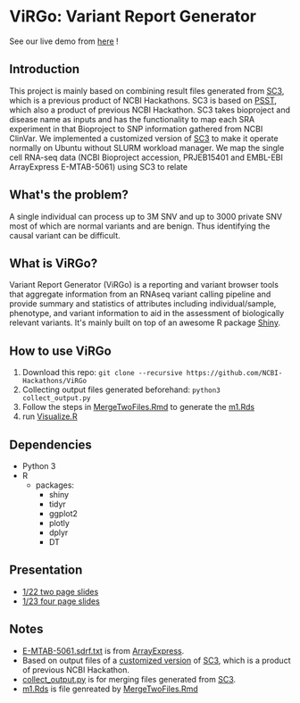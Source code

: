 # ViRGo: Variant Report Generator 

See our live demo from [here](https://hsiaoyi0504.shinyapps.io/virgo/) !

## Introduction   
This project is mainly based on combining result files generated from [SC3](https://github.com/NCBI-Hackathons/SC3), which is a previous product of NCBI Hackathons. SC3 is based on [PSST](https://github.com/NCBI-Hackathons/PSST), which also a product of previous NCBI Hackathon. SC3 takes bioproject and disease name as inputs and has the functionality to map each SRA experiment in that Bioproject to SNP information gathered from NCBI ClinVar. We implemented a customized version of  [SC3](https://github.com/hsiaoyi0504/SC3) to make it operate normally on Ubuntu without SLURM workload manager. We map the single cell RNA-seq data (NCBI  Bioproject accession, PRJEB15401 and EMBL-EBI ArrayExpress E-MTAB-5061) using SC3 to relate   
  
## What's the problem?
A single individual can process up to 3M SNV and up to 3000 private SNV most of which are normal variants and are benign.   Thus identifying the causal variant can be difficult.
  
## What is ViRGo?
Variant Report Generator (ViRGo) is a reporting and variant browser tools that aggregate information from an RNAseq variant calling pipeline and provide summary and statistics of attributes including individual/sample, phenotype, and variant information to aid in the assessment of biologically relevant variants. It's mainly built on top of an awesome R package [Shiny](https://shiny.rstudio.com/).
  
## How to use ViRGo
1. Download this repo: `git clone --recursive https://github.com/NCBI-Hackathons/ViRGo`
2. Collecting output files generated beforehand: `python3 collect_output.py`
3. Follow the steps in [MergeTwoFiles.Rmd](MergeTwoFiles.Rmd) to generate the [m1.Rds](m1.Rds)
4. run [Visualize.R](Visualize.R)  

## Dependencies
* Python 3
* R
  * packages:
    * shiny
    * tidyr
    * ggplot2
    * plotly
    * dplyr
    * DT
## Presentation
* [1/22 two page slides](./presentation/Presentation_012218.pptx)
* [1/23 four page slides](https://docs.google.com/presentation/d/1YjBH5frG3v0PLQ3x3KwyDh3pNva85L7tBzYqLTyb7h0/edit#slide=id.p)
  
## Notes
* [E-MTAB-5061.sdrf.txt](E-MTAB-5061.sdrf.txt) is from [ArrayExpress](https://www.ebi.ac.uk/arrayexpress/experiments/E-MTAB-5061/).
* Based on output files of a [customized version](https://github.com/hsiaoyi0504/SC3) of [SC3](https://github.com/NCBI-Hackathons/SC3), which is a product of previous NCBI Hackathon.
* [collect_output.py](collect_output.py) is for merging files generated from [SC3]((https://github.com/hsiaoyi0504/SC3)).
* [m1.Rds](m1.Rds) is file genreated by [MergeTwoFiles.Rmd](MergeTwoFiles.Rmd)
